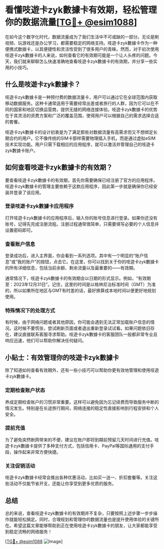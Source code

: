 # 看懂吱遊卡zyk數據卡有效期，轻松管理你的数据流量[[TG💪+ @esim1088](https://t.me/s/esim1088)]

在如今这个数字化时代，数据流量成为了我们生活中不可或缺的一部分。无论是刷视频、玩游戏还是办公学习，都需要稳定的网络支持。吱遊卡zyk數據卡作为一种便携式数据卡，以其便捷性和灵活性受到了很多用户的青睐。然而，对于初次使用吱遊卡zyk數據卡的人来说，如何查看它的有效期可能是一个让人头疼的问题。今天，我们就来聊聊怎么快速准确地查看吱遊卡zyk數據卡的有效期，并分享一些实用的小技巧。

## 什么是吱遊卡zyk數據卡？

吱遊卡zyk數據卡是一种预付费的数据流量卡，用户可以通过它在全球范围内获取移动数据服务。这种卡通常适用于需要经常出差或者旅行的人群，因为它可以在不同的国家和地区切换运营商，提供无缝的网络连接体验。吱遊卡zyk數據卡的优势在于其灵活的资费方案和广泛的覆盖范围，使得用户可以根据自己的需求选择合适的套餐。

吱遊卡zyk數據卡的设计初衷是为了满足那些对数据流量有高需求但又不想绑定长期合约的用户。它不像传统的SIM卡那样需要物理插入手机，而是通过虚拟eSIM技术实现功能。用户只需下载相应的应用程序，就可以激活并管理自己的吱遊卡zyk數據卡账户。

## 如何查看吱遊卡zyk數據卡的有效期？

要查看吱遊卡zyk數據卡的有效期，首先你需要确保已经注册了官方的应用程序。吱遊卡zyk數據卡的管理主要依赖于这款应用程序，因此第一步就是确保你已经安装并登录了该应用。

### 登录吱遊卡zyk數據卡应用程序

打开吱遊卡zyk數據卡的应用程序后，输入你的账号信息进行登录。如果你还没有账号，记得先完成注册流程。注册过程通常很简单，只需要填写必要的个人信息并设置密码即可。

### 查看账户信息

登录成功后，进入主界面，你会看到一系列选项。其中有一个明显的“账户信息”或“我的账户”的按钮，点击它。在这里，你可以找到关于你的吱遊卡zyk數據卡的所有详细信息，包括当前余额、剩余流量以及最重要的——有效期。

通常情况下，吱遊卡zyk數據卡的有效期会以日期的形式显示。例如，“有效期至：2023年12月31日”。记住，这里的时间是以格林尼治标准时间（GMT）为准的，所以如果所在地区与GMT有时差的话，最好换算成本地时间以便更好地规划使用。

### 特殊情况下的处理方式

有时候，由于网络问题或者其他原因，你可能会遇到无法正常加载账户信息的情况。这时候不要慌张，尝试刷新页面或者退出重新登录试试看。如果问题依旧存在，建议直接联系客服寻求帮助。吱遊卡zyk數據卡的客服团队一般都非常专业且响应迅速，他们可以帮助你解决任何疑问。

## 小贴士：有效管理你的吱遊卡zyk數據卡

除了知道如何查看有效期外，还有一些小技巧可以帮助你更有效地管理和使用吱遊卡zyk數據卡。

### 定期检查账户状态

养成定期检查账户的习惯非常重要。这样可以避免因为忘记续费而导致服务中断的情况发生。特别是在长途旅行期间，网络连接的稳定性直接影响到行程安排和个人安全。

### 提前充值

为了避免突然断网带来的不便，建议在账户即将到期前预留几天时间进行充值。吱遊卡zyk數據卡提供了多种支付方式，包括信用卡、PayPal等国际通用的支付手段，操作起来非常方便快捷。

### 关注促销活动

吱遊卡zyk數據卡经常会推出各种优惠活动，比如买一送一、折扣套餐等。关注这些活动不仅能节省开支，还能让你享受到更多优质的服务。

## 总结

总的来说，查看吱遊卡zyk數據卡的有效期并不复杂，只要按照上述步骤一步步操作就能轻松搞定。同时，合理规划和管理你的数据流量也是提升使用体验的关键所在。希望这篇文章能够帮助到正在使用吱遊卡zyk數據卡的朋友，让大家都能享受到稳定流畅的网络服务！

[[TG💪+ @esim1088](https://t.me/s/esim1088) ![Image](https://i.postimg.cc/4NQfJmqS/Snipaste-2025-05-13-00-14-12.png)]
